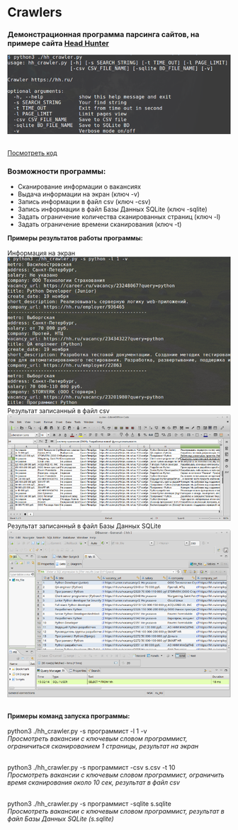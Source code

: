 # Crawlers
<h3>
Демонстрационная программа парсинга сайтов, на примере сайта 
<a href="https://hh.ru/">Head Hunter</a>
</h3>

![Main Window](https://github.com/avedensky/crawlers/raw/master/hh.ru/img/help_scr.png)

<br>
<a href="https://github.com/avedensky/crawlers/blob/master/hh.ru/hh_crawler.py">Посмотреть код</a>
<br>

<h3>Возможности программы:</h3>
<ul>
<li>
Сканирование информации о вакансиях
</li>
<li>
Выдача информации на экран (ключ -v)
</li>
<li>
Запись информации в файл csv (ключ -csv)
</li>
<li>
Запись информации в файл Базы Данных SQLite (ключ -sqlite)
</li>
<li>
Задать ограничение количества сканированных страниц (ключ -l)
</li>
<li>
Задать ограничение времени сканирования (ключ -t)
</li>
</ul>

<b>Примеры результатов работы программы:</b>
<br>
<br>
Информация на экран
![Verbose mode](https://github.com/avedensky/crawlers/raw/master/hh.ru/img/verbose_scr.png)
<br>
Результат записанный в файл csv
![csv mode](https://github.com/avedensky/crawlers/raw/master/hh.ru/img/csv_scr.png)
<br>
Результат записанный в файл Базы Данных SQLite
![BD mode](https://github.com/avedensky/crawlers/raw/master/hh.ru/img/BD_scr.png)

<br>
<b>Примеры команд запуска программы:</b>
<br>
<br>
python3 ./hh_crawler.py -s программист -l 1 -v
<br>
<i>Просмотреть вакансии с ключевым словом программист, ограничиться сканированием 1 страницы, результат на экран</i>
<br>
<br>

python3 ./hh_crawler.py -s программист -csv s.csv -t 10
<br>
<i>Просмотреть вакансии с ключевым словом программист, ограничить время сканирования около 10 сек, результат в файл csv</i>
<br>
<br>

python3 ./hh_crawler.py -s программист -sqlite s.sqlite
<br>
<i>Просмотреть вакансии с ключевым словом программист, результат в файл Базы Данных SQLite (s.sqlite)</i>
<br>
